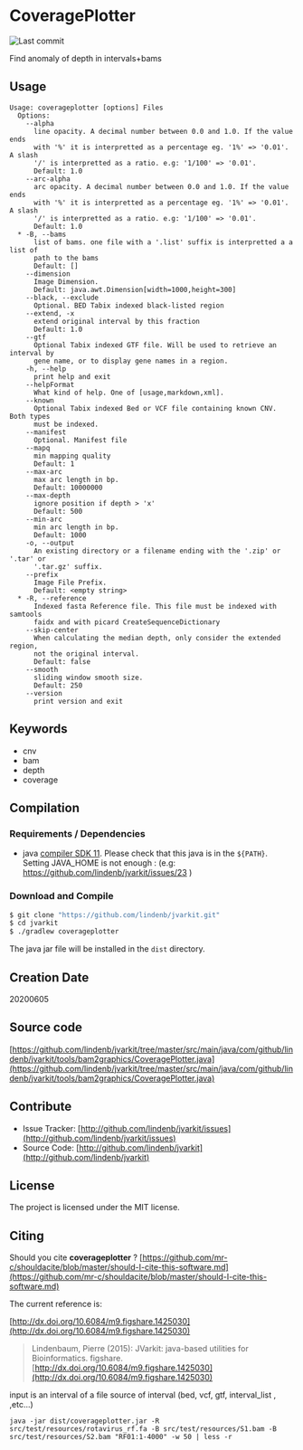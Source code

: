 # CoveragePlotter

![Last commit](https://img.shields.io/github/last-commit/lindenb/jvarkit.png)

Find anomaly of depth in intervals+bams


## Usage

```
Usage: coverageplotter [options] Files
  Options:
    --alpha
      line opacity. A decimal number between 0.0 and 1.0. If the value ends 
      with '%' it is interpretted as a percentage eg. '1%' => '0.01'. A slash 
      '/' is interpretted as a ratio. e.g: '1/100' => '0.01'.
      Default: 1.0
    --arc-alpha
      arc opacity. A decimal number between 0.0 and 1.0. If the value ends 
      with '%' it is interpretted as a percentage eg. '1%' => '0.01'. A slash 
      '/' is interpretted as a ratio. e.g: '1/100' => '0.01'.
      Default: 1.0
  * -B, --bams
      list of bams. one file with a '.list' suffix is interpretted a a list of 
      path to the bams
      Default: []
    --dimension
      Image Dimension.
      Default: java.awt.Dimension[width=1000,height=300]
    --black, --exclude
      Optional. BED Tabix indexed black-listed region
    --extend, -x
      extend original interval by this fraction
      Default: 1.0
    --gtf
      Optional Tabix indexed GTF file. Will be used to retrieve an interval by 
      gene name, or to display gene names in a region.
    -h, --help
      print help and exit
    --helpFormat
      What kind of help. One of [usage,markdown,xml].
    --known
      Optional Tabix indexed Bed or VCF file containing known CNV. Both types 
      must be indexed.
    --manifest
      Optional. Manifest file
    --mapq
      min mapping quality
      Default: 1
    --max-arc
      max arc length in bp.
      Default: 10000000
    --max-depth
      ignore position if depth > 'x'
      Default: 500
    --min-arc
      min arc length in bp.
      Default: 1000
    -o, --output
      An existing directory or a filename ending with the '.zip' or '.tar' or 
      '.tar.gz' suffix.
    --prefix
      Image File Prefix.
      Default: <empty string>
  * -R, --reference
      Indexed fasta Reference file. This file must be indexed with samtools 
      faidx and with picard CreateSequenceDictionary
    --skip-center
      When calculating the median depth, only consider the extended region, 
      not the original interval.
      Default: false
    --smooth
      sliding window smooth size.
      Default: 250
    --version
      print version and exit

```


## Keywords

 * cnv
 * bam
 * depth
 * coverage


## Compilation

### Requirements / Dependencies

* java [compiler SDK 11](https://jdk.java.net/11/). Please check that this java is in the `${PATH}`. Setting JAVA_HOME is not enough : (e.g: https://github.com/lindenb/jvarkit/issues/23 )


### Download and Compile

```bash
$ git clone "https://github.com/lindenb/jvarkit.git"
$ cd jvarkit
$ ./gradlew coverageplotter
```

The java jar file will be installed in the `dist` directory.


## Creation Date

20200605

## Source code 

[https://github.com/lindenb/jvarkit/tree/master/src/main/java/com/github/lindenb/jvarkit/tools/bam2graphics/CoveragePlotter.java](https://github.com/lindenb/jvarkit/tree/master/src/main/java/com/github/lindenb/jvarkit/tools/bam2graphics/CoveragePlotter.java)


## Contribute

- Issue Tracker: [http://github.com/lindenb/jvarkit/issues](http://github.com/lindenb/jvarkit/issues)
- Source Code: [http://github.com/lindenb/jvarkit](http://github.com/lindenb/jvarkit)

## License

The project is licensed under the MIT license.

## Citing

Should you cite **coverageplotter** ? [https://github.com/mr-c/shouldacite/blob/master/should-I-cite-this-software.md](https://github.com/mr-c/shouldacite/blob/master/should-I-cite-this-software.md)

The current reference is:

[http://dx.doi.org/10.6084/m9.figshare.1425030](http://dx.doi.org/10.6084/m9.figshare.1425030)

> Lindenbaum, Pierre (2015): JVarkit: java-based utilities for Bioinformatics. figshare.
> [http://dx.doi.org/10.6084/m9.figshare.1425030](http://dx.doi.org/10.6084/m9.figshare.1425030)

input is an interval of a file source of interval (bed, vcf, gtf, interval_list , ,etc...)


```
java -jar dist/coverageplotter.jar -R src/test/resources/rotavirus_rf.fa -B src/test/resources/S1.bam -B src/test/resources/S2.bam "RF01:1-4000" -w 50 | less -r
```


